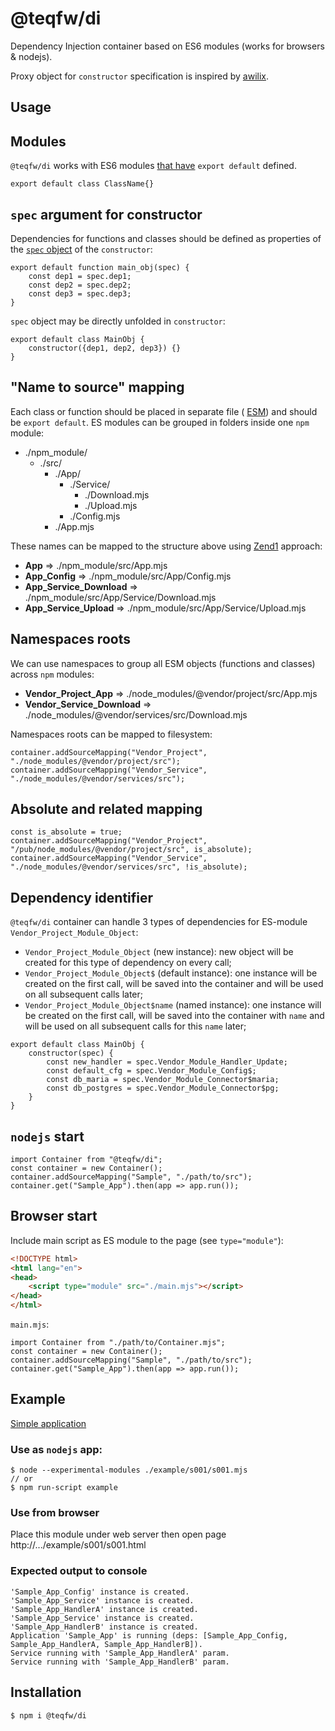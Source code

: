 # @teqfw/di

Dependency Injection container based on ES6 modules (works for browsers &amp; nodejs).

Proxy object for `constructor` specification is inspired by [awilix](https://github.com/jeffijoe/awilix).



## Usage

## Modules
`@teqfw/di` works with ES6 modules [that have](./docs/export_default.md) `export default` defined.
```ecmascript 6
export default class ClassName{}
```



## `spec` argument for constructor
Dependencies for functions and classes should be defined as properties of the [`spec` object](./docs/spec_proxy.md) of the `constructor`:
```ecmascript 6
export default function main_obj(spec) {
    const dep1 = spec.dep1;
    const dep2 = spec.dep2;
    const dep3 = spec.dep3;
}
```
`spec` object may be directly unfolded in `constructor`:
```ecmascript 6
export default class MainObj {
    constructor({dep1, dep2, dep3}) {}
}
```


## "Name to source" mapping
Each class or function should be placed in separate file ( [ESM](https://nodejs.org/api/esm.html)) and should be `export default`. ES modules can be grouped in folders inside one `npm` module:
- ./npm_module/
  - ./src/
    - ./App/
      - ./Service/
        - ./Download.mjs
        - ./Upload.mjs
      - ./Config.mjs
    - ./App.mjs

These names can be mapped to the structure above using [Zend1](https://framework.zend.com/manual/2.4/en/migration/namespacing-old-classes.html#namespacing-old-classes) approach:
- **App** => ./npm_module/src/App.mjs
- **App_Config** => ./npm_module/src/App/Config.mjs 
- **App_Service_Download** => ./npm_module/src/App/Service/Download.mjs
- **App_Service_Upload** => ./npm_module/src/App/Service/Upload.mjs



## Namespaces roots
We can use namespaces to group all ESM objects (functions and classes) across `npm` modules:
* **Vendor_Project_App** => ./node_modules/@vendor/project/src/App.mjs
* **Vendor_Service_Download** => ./node_modules/@vendor/services/src/Download.mjs

Namespaces roots can be mapped to filesystem:
```ecmascript 6
container.addSourceMapping("Vendor_Project", "./node_modules/@vendor/project/src");
container.addSourceMapping("Vendor_Service", "./node_modules/@vendor/services/src");
```



## Absolute and related mapping
```ecmascript 6
const is_absolute = true;
container.addSourceMapping("Vendor_Project", "/pub/node_modules/@vendor/project/src", is_absolute);
container.addSourceMapping("Vendor_Service", "./node_modules/@vendor/services/src", !is_absolute);
```



## Dependency identifier
`@teqfw/di` container can handle 3 types of dependencies for ES-module `Vendor_Project_Module_Object`:
- `Vendor_Project_Module_Object` (new instance): new object will be created for this type of dependency on every call;
- `Vendor_Project_Module_Object$` (default instance): one instance will be created on the first call, will be saved into the container and will be used on all subsequent calls later; 
- `Vendor_Project_Module_Object$name` (named instance): one instance will be created on the first call, will be saved into the container with `name` and will be used on all subsequent calls for this `name` later;

```ecmascript 6
export default class MainObj {
    constructor(spec) {
        const new_handler = spec.Vendor_Module_Handler_Update;
        const default_cfg = spec.Vendor_Module_Config$;
        const db_maria = spec.Vendor_Module_Connector$maria;
        const db_postgres = spec.Vendor_Module_Connector$pg;
    }
}
``` 



## `nodejs` start
```ecmascript 6
import Container from "@teqfw/di";
const container = new Container();
container.addSourceMapping("Sample", "./path/to/src");
container.get("Sample_App").then(app => app.run());
```



## Browser start
Include main script as ES module to the page (see `type="module"`):
```html
<!DOCTYPE html>
<html lang="en">
<head>
    <script type="module" src="./main.mjs"></script>
</head>
</html>
```

`main.mjs`:
```ecmascript 6
import Container from "./path/to/Container.mjs";
const container = new Container();
container.addSourceMapping("Sample", "./path/to/src");
container.get("Sample_App").then(app => app.run());
```



## Example

[Simple application](./example/s001/s001.html)

### Use as `nodejs` app:
```
$ node --experimental-modules ./example/s001/s001.mjs
// or
$ npm run-script example
```

### Use from browser
Place this module under web server then open page http://.../example/s001/s001.html

### Expected output to console
```
'Sample_App_Config' instance is created.
'Sample_App_Service' instance is created.
'Sample_App_HandlerA' instance is created.
'Sample_App_Service' instance is created.
'Sample_App_HandlerB' instance is created.
Application 'Sample_App' is running (deps: [Sample_App_Config, Sample_App_HandlerA, Sample_App_HandlerB]).
Service running with 'Sample_App_HandlerA' param.
Service running with 'Sample_App_HandlerB' param.
```



## Installation

```
$ npm i @teqfw/di
```